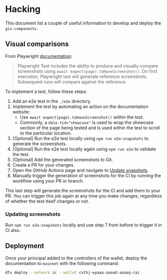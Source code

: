 # Hacking

This document list a couple of useful information to develop and deploy the `gix-components`.

## Visual comparisons

From Playwright [documentation](https://playwright.dev/docs/test-snapshots):

> Playwright Test includes the ability to produce and visually compare screenshots using `await expect(page).toHaveScreenshot()`. On first execution, Playwright test will generate reference screenshots. Subsequent runs will compare against the reference.

To implement a test, follow these steps:

1. Add an e2e test in the `./e2e` directory.
2. Implement the test by automating an action on the documentation website:
   - Use `await expect(page).toHaveScreenshot()` within the test.
   - Commonly, a `data-tid="showcase"` is used to wrap the showcase section of the page being tested and is used within the test to scroll to the particular location.
3. [Optional] Run the e2e test locally using `npm run e2e:snapshots` to generate the screenshots.
4. [Optional] Run the e2e test locally again using `npm run e2e` to validate the test.
5. [Optional] Add the generated screenshots to Git.
6. Create a PR for your changes.
7. Open the GitHub Actions page and navigate to [Update snapshots](https://github.com/dfinity/gix-components/actions/workflows/snapshots.yml).
8. Manually trigger the generation of screenshots for the CI by running the workflow using your PR or branch.

This last step will generate the screenshots for the CI and add them to your PR. You can trigger this job again at any time you make changes, regardless of whether the test itself changes or not.

### Updating screenshots

Run `npm run e2e:snapshots` locally and use step 7 from before to trigger it in CI also.

## Deployment

Once your principal added to the controllers of the wallet, deploy the documentation to `mainnet` with the following command:

```bash
dfx deploy --network ic --wallet cvthj-wyaaa-aaaad-aaaaq-cai
```
